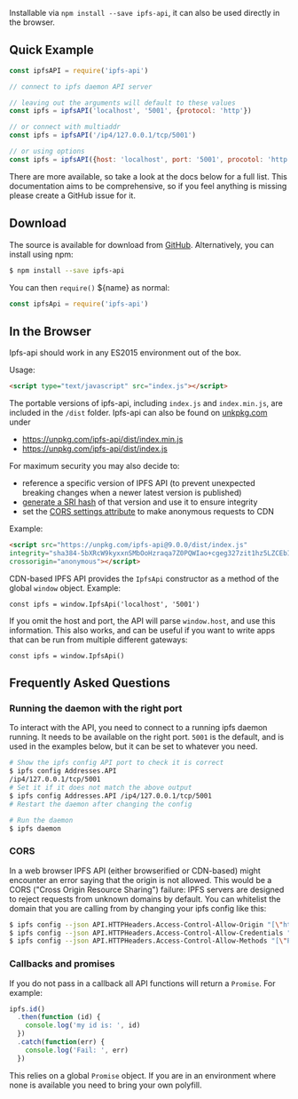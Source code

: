 Installable via  `npm install --save ipfs-api`, it can also be used directly in the browser.

## Quick Example

```js
const ipfsAPI = require('ipfs-api')

// connect to ipfs daemon API server

// leaving out the arguments will default to these values
const ipfs = ipfsAPI('localhost', '5001', {protocol: 'http'})

// or connect with multiaddr
const ipfs = ipfsAPI('/ip4/127.0.0.1/tcp/5001')

// or using options
const ipfs = ipfsAPI({host: 'localhost', port: '5001', procotol: 'http'})
```

There are more available, so take a look at the docs below for a full list. This documentation aims to be comprehensive, so if you feel anything is missing please create a GitHub issue for it.

## Download

The source is available for download from [GitHub](https://github.com/ipfs/js-ipfs-api). Alternatively, you can install using npm:

```bash
$ npm install --save ipfs-api
```

You can then `require()` ${name} as normal:

```js
const ipfsApi = require('ipfs-api')
```

## In the Browser

Ipfs-api should work in any ES2015 environment out of the box.

Usage:

```html
<script type="text/javascript" src="index.js"></script>
```

The portable versions of ipfs-api, including `index.js` and `index.min.js`, are included in the `/dist` folder. Ipfs-api can also be found on [unkpkg.com](https://unpkg.com) under

- https://unpkg.com/ipfs-api/dist/index.min.js
- https://unpkg.com/ipfs-api/dist/index.js

For maximum security you may also decide to:

* reference a specific version of IPFS API (to prevent unexpected breaking changes when a newer latest version is published)
* [generate a SRI hash](https://www.srihash.org/) of that version and use it to ensure integrity
* set the [CORS settings attribute](https://developer.mozilla.org/en-US/docs/Web/HTML/CORS_settings_attributes) to make anonymous requests to CDN

Example:

```html
<script src="https://unpkg.com/ipfs-api@9.0.0/dist/index.js"
integrity="sha384-5bXRcW9kyxxnSMbOoHzraqa7Z0PQWIao+cgeg327zit1hz5LZCEbIMx/LWKPReuB"
crossorigin="anonymous"></script>
```

CDN-based IPFS API provides the `IpfsApi` constructor as a method of the global `window` object. Example:

```
const ipfs = window.IpfsApi('localhost', '5001')
```

If you omit the host and port, the API will parse `window.host`, and use this information. This also works, and can be useful if you want to write apps that can be run from multiple different gateways:

```
const ipfs = window.IpfsApi()
```

## Frequently Asked Questions

### Running the daemon with the right port

To interact with the API, you need to connect to a running ipfs daemon running. It needs to be available on the right port. `5001` is the default, and is used in the examples below, but it can be set to whatever you need.

```sh
# Show the ipfs config API port to check it is correct
$ ipfs config Addresses.API
/ip4/127.0.0.1/tcp/5001
# Set it if it does not match the above output
$ ipfs config Addresses.API /ip4/127.0.0.1/tcp/5001
# Restart the daemon after changing the config

# Run the daemon
$ ipfs daemon
```

### CORS

In a web browser IPFS API (either browserified or CDN-based) might encounter an error saying that the origin is not allowed. This would be a CORS ("Cross Origin Resource Sharing") failure: IPFS servers are designed to reject requests from unknown domains by default. You can whitelist the domain that you are calling from by changing your ipfs config like this:

```bash
$ ipfs config --json API.HTTPHeaders.Access-Control-Allow-Origin "[\"http://example.com\"]"
$ ipfs config --json API.HTTPHeaders.Access-Control-Allow-Credentials "[\"true\"]"
$ ipfs config --json API.HTTPHeaders.Access-Control-Allow-Methods "[\"PUT\", \"POST\", \"GET\"]"
```

### Callbacks and promises

If you do not pass in a callback all API functions will return a `Promise`. For example:

```js
ipfs.id()
  .then(function (id) {
    console.log('my id is: ', id)
  })
  .catch(function(err) {
  	console.log('Fail: ', err)
  })
```

This relies on a global `Promise` object. If you are in an environment where none is available you need to bring your own polyfill.
